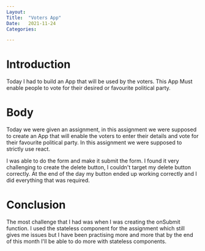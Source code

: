 ```yaml
---
Layout:
Title:	"Voters App"
Date:	2021-11-24
Categories:

---
```


# Introduction
Today I had to build an App that will be used by the voters.
This App Must enable people to vote for their desired or favourite political party.

# Body
Today we were given an assignment, in this assignment we were supposed to create an App that
will enable the voters to enter their details and vote for their favourite political party.
In this assignment we were supposed to strictly use react.

I was able to do the form and make it submit the form.
I found it very challenging to create the delete button, I couldn't target my 
delete button correctly.
At the end of the day my button ended up working correctly and I did everything that was required.

# Conclusion

The most challenge that I had was when I was creating the onSubmit function.
I used the stateless component for the assignment which still gives me issues but I have
been practising more and more that by the end of this month I'll be able to do more with stateless components.